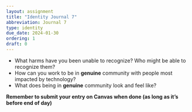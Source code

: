 ```yaml
---
layout: assignment
title: "Identity Journal 7"
abbreviation: Journal 7
type: identity
due_date: 2024-01-30
ordering: 1
draft: 0
---
```


- What harms have you been unable to recognize? Who might be able to recognize them?
- How can you work to be in **genuine** community with people most impacted by technology?
- What does being in **genuine** community look and feel like?

**Remember to submit your entry on Canvas when done (as long as it’s before end of day)**

